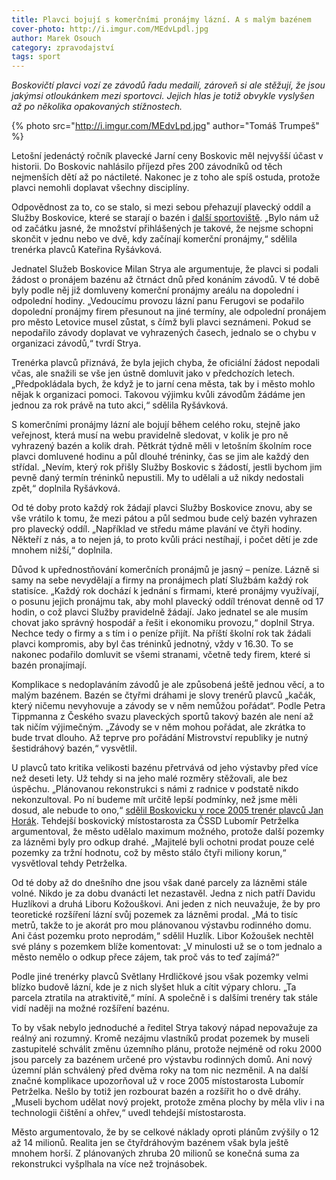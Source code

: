 ```yaml
---
title: Plavci bojují s komerčními pronájmy lázní. A s malým bazénem
cover-photo: http://i.imgur.com/MEdvLpdl.jpg
author: Marek Osouch
category: zpravodajství
tags: sport
---
```


*Boskovičtí plavci vozí ze závodů řadu medailí, zároveň si ale stěžují, že jsou jakýmsi otloukánkem mezi sportovci. Jejich hlas je totiž obvykle vyslyšen až po několika opakovaných stížnostech.*

{% photo src="http://i.imgur.com/MEdvLpd.jpg" author="Tomáš Trumpeš" %}

Letošní jedenáctý ročník plavecké Jarní ceny Boskovic měl nejvyšší účast v historii. Do Boskovic nahlásilo příjezd přes 200 závodníků od těch nejmenších dětí až po náctileté. Nakonec je z toho ale spíš ostuda, protože plavci nemohli doplavat všechny disciplíny.

Odpovědnost za to, co se stalo, si mezi sebou přehazují plavecký oddíl a Služby Boskovice, které se starají o bazén i [další sportoviště](http://www.ohlasy.info/clanky/2017/03/rozhovor-strya.html). „Bylo nám už od začátku jasné, že množství přihlášených je takové, že nejsme schopni skončit v jednu nebo ve dvě, kdy začínají komerční pronájmy,“ sdělila trenérka plavců Kateřina Ryšávková.

Jednatel Služeb Boskovice Milan Strya ale argumentuje, že plavci si podali žádost o pronájem bazénu až čtrnáct dnů před konáním závodů. V té době byly podle něj již domluveny komerční pronájmy areálu na dopolední i odpolední hodiny. „Vedoucímu provozu lázní panu Ferugovi se podařilo dopolední pronájmy firem přesunout na jiné termíny, ale odpolední pronájem pro město Letovice musel zůstat, s čímž byli plavci seznámeni. Pokud se nepodařilo závody doplavat ve vyhrazených časech, jednalo se o chybu v organizaci závodů,“ tvrdí Strya.

Trenérka plavců přiznává, že byla jejich chyba, že oficiální žádost nepodali včas, ale snažili se vše jen ústně domluvit jako v předchozích letech. „Předpokládala bych, že když je to jarní cena města, tak by i město mohlo nějak k organizaci pomoci. Takovou výjimku kvůli závodům žádáme jen jednou za rok právě na tuto akci,“ sdělila Ryšávková.

S komerčními pronájmy lázní ale bojují během celého roku, stejně jako veřejnost, která musí na webu pravidelně sledovat, v kolik je pro ně vyhrazený bazén a kolik drah. Pětkrát týdně měli v letošním školním roce plavci domluvené hodinu a půl dlouhé tréninky, čas se jim ale každý den střídal. „Nevím, který rok přišly Služby Boskovic s žádostí, jestli bychom jim pevně daný termín tréninků nepustili. My to udělali a už nikdy nedostali zpět,“ doplnila Ryšávková.

Od té doby proto každý rok žádají plavci Služby Boskovice znovu, aby se vše vrátilo k tomu, že mezi pátou a půl sedmou bude celý bazén vyhrazen pro plavecký oddíl.  „Například ve středu máme plavání ve čtyři hodiny. Někteří z nás, a to nejen já, to proto kvůli práci nestíhají, i počet dětí je zde mnohem nižší,“ doplnila.

Důvod k upřednostňování komerčních pronájmů je jasný – peníze. Lázně si samy na sebe nevydělají a firmy na pronájmech platí Službám každý rok statisíce. „Každý rok dochází k jednání s firmami, které pronájmy využívají, o posunu jejich pronájmu tak, aby mohl plavecký oddíl trénovat denně od 17 hodin, o což plavci Služby pravidelně žádají. Jako jednatel se ale musím chovat jako správný hospodář a řešit i ekonomiku provozu,“ doplnil Strya. Nechce tedy o firmy a s tím i o peníze přijít. Na příští školní rok tak žádali plavci kompromis, aby byl čas tréninků jednotný, vždy v 16.30. To se nakonec podařilo domluvit se všemi stranami, včetně tedy firem, které si bazén pronajímají.

Komplikace s nedoplaváním závodů je ale způsobená ještě jednou věcí, a to malým bazénem. Bazén se čtyřmi dráhami je slovy trenérů plavců „kačák, který ničemu nevyhovuje a závody se v něm nemůžou pořádat“. Podle Petra Tippmanna z Českého svazu plaveckých sportů takový bazén ale není až tak ničím výjimečným. „Závody se v něm mohou pořádat, ale zkrátka to bude trvat dlouho. Až teprve pro pořádání Mistrovství republiky je nutný šestidráhový bazén,“ vysvětlil.

U plavců tato kritika velikosti bazénu přetrvává od jeho výstavby před více než deseti lety. Už tehdy si na jeho malé rozměry stěžovali, ale bez úspěchu. „Plánovanou rekonstrukci s námi z radnice v podstatě nikdo nekonzultoval. Po ní budeme mít určitě lepší podmínky, než jsme měli dosud, ale nebude to ono,“ [sdělil Boskovicku v roce 2005 trenér plavců Jan Horák](http://stare.boskovicko.cz/cislo.phtml?iss_id=68#art_2216). Tehdejší boskovický místostarosta za ČSSD Lubomír Petrželka argumentoval, že město udělalo maximum možného, protože další pozemky za lázněmi byly pro odkup drahé. „Majitelé byli ochotni prodat pouze celé pozemky za tržní hodnotu, což by město stálo čtyři miliony korun,“ vysvětloval tehdy Petrželka.

Od té doby až do dnešního dne jsou však dané parcely za lázněmi stále volné. Nikdo je za dobu dvanácti let nezastavěl. Jedna z nich patří Davidu Huzlíkovi a druhá Liboru Kožouškovi. Ani jeden z nich neuvažuje, že by pro teoretické rozšíření lázní svůj pozemek za lázněmi prodal. „Má to tisíc metrů, takže to je akorát pro mou plánovanou výstavbu rodinného domu. Ani část pozemku proto neprodám,“ sdělil Huzlík. Libor Kožoušek nechtěl své plány s pozemkem blíže komentovat: „V minulosti už se o tom jednalo a město nemělo o odkup přece zájem, tak proč vás to teď zajímá?“

Podle jiné trenérky plavců Světlany Hrdličkové jsou však pozemky velmi blízko budově lázní, kde je z nich slyšet hluk a cítit výpary chloru. „Ta parcela ztratila na atraktivitě,“ míní. A společně i s dalšími trenéry tak stále vidí naději na možné rozšíření bazénu.

To by však nebylo jednoduché a ředitel Strya takový nápad nepovažuje za reálný ani rozumný. Kromě nezájmu vlastníků prodat pozemek by museli zastupitelé schválit změnu územního plánu, protože nejméně od roku 2000 jsou parcely za bazénem určené pro výstavbu rodinných domů. Ani nový územní plán schválený před dvěma roky na tom nic nezměnil. A na další značné komplikace upozorňoval už v roce 2005 místostarosta Lubomír Petrželka. Nešlo by totiž jen rozbourat bazén a rozšířit ho o dvě dráhy. „Museli bychom udělat nový projekt, protože změna plochy by měla vliv i na technologii čištění a ohřev,“ uvedl tehdejší místostarosta.

Město argumentovalo, že by se celkové náklady oproti plánům zvýšily o 12 až 14 milionů. Realita jen se čtyřdráhovým bazénem však byla ještě mnohem horší. Z plánovaných zhruba 20 milionů se konečná suma za rekonstrukci vyšplhala na více než trojnásobek.
